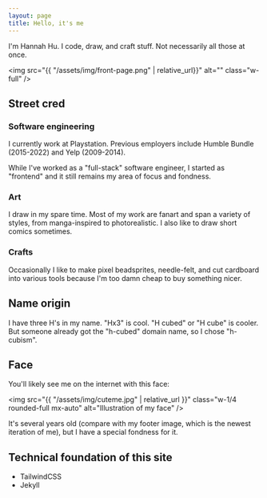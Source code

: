 ```yaml
---
layout: page
title: Hello, it's me
---
```

I'm Hannah Hu. I code, draw, and craft stuff. Not necessarily all those at once.

<img src="{{ "/assets/img/front-page.png" | relative_url}}" alt="" class="w-full" />

## Street cred

### Software engineering
I currently work at Playstation. Previous employers include Humble Bundle (2015-2022) and Yelp (2009-2014).

While I've worked as a "full-stack" software engineer, I started as "frontend" and it still remains my area of focus and fondness.

### Art
I draw in my spare time. Most of my work are fanart and span a variety of styles, from manga-inspired to photorealistic. I also like to draw short comics sometimes.

### Crafts
Occasionally I like to make pixel beadsprites, needle-felt, and cut cardboard into various tools because I'm too damn cheap to buy something nicer.

## Name origin
I have three H's in my name. "Hx3" is cool. "H cubed" or "H cube" is cooler. But someone already got the "h-cubed" domain name, so I chose "h-cubism".

## Face
You'll likely see me on the internet with this face:

<img src="{{ "/assets/img/cuteme.jpg" | relative_url }}" class="w-1/4 rounded-full mx-auto" alt="Illustration of my face" />

It's several years old (compare with my footer image, which is the newest iteration of me), but I have a special fondness for it.

## Technical foundation of this site
* TailwindCSS
* Jekyll
